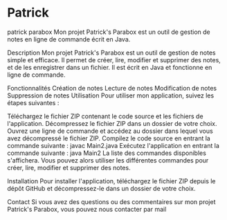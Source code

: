 # Patrick
patrick parabox
Mon projet Patrick's Parabox est un outil de gestion de notes en ligne de commande écrit en Java.

Description
Mon projet Patrick's Parabox est un outil de gestion de notes simple et efficace. Il permet de créer, lire, modifier et supprimer des notes, et de les enregistrer dans un fichier. Il est écrit en Java et fonctionne en ligne de commande.

Fonctionnalités
Création de notes
Lecture de notes
Modification de notes
Suppression de notes
Utilisation
Pour utiliser mon application, suivez les étapes suivantes :

Téléchargez le fichier ZIP contenant le code source et les fichiers de l'application.
Décompressez le fichier ZIP dans un dossier de votre choix.
Ouvrez une ligne de commande et accédez au dossier dans lequel vous avez décompressé le fichier ZIP.
Compilez le code source en entrant la commande suivante : javac Main2.java
Exécutez l'application en entrant la commande suivante : java Main2
La liste des commandes disponibles s'affichera. Vous pouvez alors utiliser les différentes commandes pour créer, lire, modifier et supprimer des notes.

Installation
Pour installer l'application, téléchargez le fichier ZIP depuis le dépôt GitHub et décompressez-le dans un dossier de votre choix.

Contact
Si vous avez des questions ou des commentaires sur mon projet Patrick's Parabox, vous pouvez nous contacter par mail
